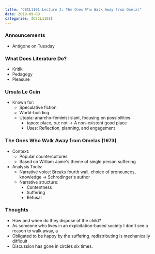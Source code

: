 ```yaml
---
title: "CSCL1101 Lecture 2: The Ones Who Walk Away from Omelas"
date: 2019-09-09
categories: [CSCL1101]
---
```


### Announcements

- Antigone on Tuesday

### What Does Literature Do?

- Kritik
- Pedagogy
- Pleasure

### Ursula Le Guin

- Known for:
    - Speculative fiction
    - World-building
    - Utopia: anarcho-feminist slant, focusing on possibilities
        - *topos*: place, *ou*: not &rarr; A non-existent good place
        - Uses: Reflection, planning, and engagement 

### The Ones Who Walk Away from Omelas (1973)

- Context:
    - Popular countercultures 
    - Based on William Jame's theme of single person suffering
- Analysis Tools:
    - Narrative voice: Breaks fourth wall, choice of pronounces, knowledge &rarr; Schrodinger's author
    - Narrative structure: 
        - Contentness 
        - Suffering
        - Refusal

### Thoughts

- How and when do they dispose of the child?
- As someone who lives in an exploitation-based society I don't see a reason to walk away, a
- Obligated to be happy by the suffering, redistributing is mechanically difficult
- Discussion has gone in circles six times. 
